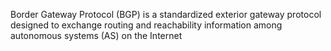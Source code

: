 Border Gateway Protocol (BGP) is a standardized exterior gateway protocol
designed to exchange routing and reachability information among autonomous
systems (AS) on the Internet
